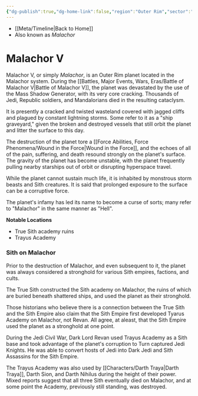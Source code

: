 ```yaml
---
{"dg-publish":true,"dg-home-link":false,"region":"Outer Rim","sector":"Chorlian","system":"Malachor","grid":"S-4","aliases":["Malachor"],"tags":["map","retraining","outerrim","chorlian","planet"],"permalink":"/navigational/malachor-v/","dgHomeLink":false,"dgPassFrontmatter":true}
---
```


- [[Meta/Timeline\|Back to Home]]
- Also known as *Malachor*

# Malachor V
Malachor V, or simply *Malachor*, is an Outer Rim planet located in the Malachor system. During the [[Battles, Major Events, Wars, Eras/Battle of Malachor V\|Battle of Malachor V]], the planet was devastated by the use of the Mass Shadow Generator, with its very core cracking. Thousands of Jedi, Republic soldiers, and Mandalorians died in the resulting cataclysm. 

It is presently a cracked and twisted wasteland covered with jagged cliffs and plagued by constant lightning storms. Some refer to it as a "ship graveyard," given the broken and destroyed vessels that still orbit the planet and litter the surface to this day. 

The destruction of the planet tore a [[Force Abilities, Force Phenomena/Wound in the Force\|Wound in the Force]], and the echoes of all of the pain, suffering, and death resound strongly on the planet's surface. The gravity of the planet has become unstable, with the planet frequently pulling nearby starships out of orbit or disrupting hyperspace travel.

While the planet cannot sustain much life, it is inhabited by monstrous storm beasts and Sith creatures. It is said that prolonged exposure to the surface can be a corruptive force.

The planet's infamy has led its name to become a curse of sorts; many refer to "Malachor" in the same manner as "Hell".

**Notable Locations**
- True Sith academy ruins
- Trayus Academy

### Sith on Malachor
Prior to the destruction of Malachor, and even subsequent to it, the planet was always considered a stronghold for various Sith empires, factions, and cults. 

The True Sith constructed the Sith academy on Malachor, the ruins of which are buried beneath shattered ships, and used the planet as their stronghold.

Those historians who believe there is a connection between the True Sith and the Sith Empire also claim that the Sith Empire first developed Tyarus Academy on Malachor, not Revan. All agree, at aleast, that the Sith Empire used the planet as a stronghold at one point. 

During the Jedi Civil War, Dark Lord Revan used Trayus Academy as a Sith base and took advantage of the planet's corruption to Turn captured Jedi Knights. He was able to convert hosts of Jedi into Dark Jedi and Sith Assassins for the Sith Empire. 

The Trayus Academy was also used by [[Characters/Darth Traya\|Darth Traya]], Darth Sion, and Darth Nihilus during the height of their power. Mixed reports suggest that all three Sith eventually died on Malachor, and at some point the Academy, previously still standing, was destroyed.